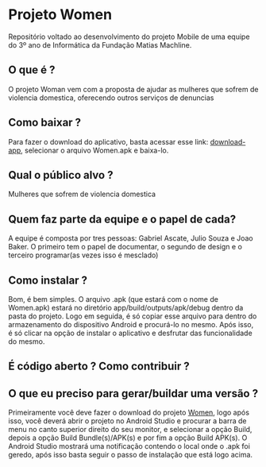 # Projeto Women
Repositório voltado ao desenvolvimento do projeto Mobile de uma equipe do 3º ano de Informática da Fundação Matias Machline.

## O que é ?
  O projeto Woman vem com a proposta de ajudar as mulheres que sofrem de violencia domestica, oferecendo outros serviços de denuncias

## Como baixar ?
Para fazer o download do aplicativo, basta acessar esse link: [download-app](https://drive.google.com/file/d/1uSv4lEuEJTDlQAGQ15Wqsfn8eoLOeHTU/view?usp=sharing), selecionar o arquivo Women.apk e baixa-lo. 
## Qual o público alvo ?
Mulheres que sofrem de violencia domestica

## Quem faz parte da equipe e o papel de cada?
  A equipe é composta por tres pessoas: Gabriel Ascate, Julio Souza e Joao Baker. O primeiro tem o papel de documentar, o segundo de design e o terceiro programar(as vezes isso é mesclado) 
## Como instalar ?
  Bom, é bem simples. O arquivo .apk (que estará com o nome de Women.apk) estará no diretório app/build/outputs/apk/debug dentro da pasta do projeto.
  Logo em seguida, é só copiar esse arquivo para dentro do armazenamento do dispositivo Android e procurá-lo no mesmo.
  Após isso, é só clicar na opção de instalar o aplicativo e desfrutar das funcionalidade do mesmo.
  
## É código aberto ? Como contribuir ?

## O que eu preciso para gerar/buildar uma versão ?
Primeiramente você deve fazer o download do projeto [Women](https://github.com/jvbakerr/Projeto-WOMEN.git), logo após isso, você deverá abrir o projeto no Android Studio e procurar a barra de menu no canto superior direito do seu monitor, e selecionar a opção Build, depois a opção Build Bundle(s)/APK(s) e por fim a opção Build APK(s). O Android Studio mostrará uma notificação contendo o local onde o .apk foi geredo, após isso basta seguir o passo de instalação que está logo acima.  

